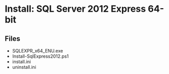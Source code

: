 # Install: SQL Server 2012 Express 64-bit

## Files

* SQLEXPR_x64_ENU.exe
* Install-SqlExpress2012.ps1
* install.ini
* uninstall.ini

